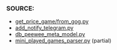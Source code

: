 ### SOURCE:
 * [get_price_game/from_gog.py](https://github.com/gil9red/SimplePyScripts/blob/8f4a6a67821fbad6306ba5486ee657cf2cfed786/html_parsing/get_price_game/from_gog_v2.py)
 * [add_notify_telegram.py](https://github.com/gil9red/Check_with_notification/blob/8b211bccce02f553f7de891c755afa59211531d4/third_party/add_notify_telegram.py)
 * [db_peewee_meta_model.py](https://github.com/gil9red/SimplePyScripts/blob/a5ca35ce5e217759ed91131d54b6d978ae3c302f/peewee__examples/db_peewee_meta_model.py)
 * [mini_played_games_parser.py](https://github.com/gil9red/played_games/blob/59a9935a62d4b61e299332e1f0f7fe0642e50141/mini_played_games_parser.py#L78) (partial)
